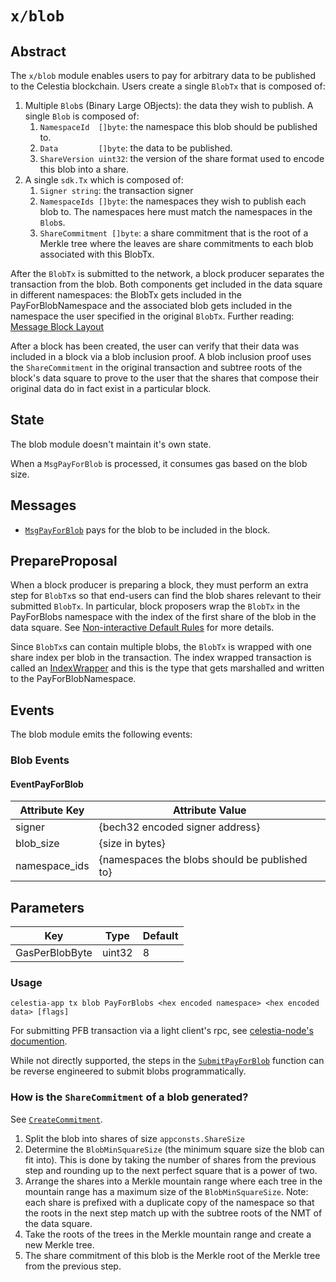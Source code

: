 # `x/blob`

## Abstract

The `x/blob` module enables users to pay for arbitrary data to be published to the Celestia blockchain. Users create a single `BlobTx` that is composed of:

1. Multiple `Blob`s (Binary Large OBjects): the data they wish to publish. A single `Blob` is composed of:
    1. `NamespaceId  []byte`: the namespace this blob should be published to.
    1. `Data         []byte`: the data to be published.
    1. `ShareVersion uint32`: the version of the share format used to encode this blob into a share.
1. A single `sdk.Tx` which is composed of:
    1. `Signer string`: the transaction signer
    1. `NamespaceIds []byte`: the namespaces they wish to publish each blob to. The namespaces here must match the namespaces in the `Blob`s.
    1. `ShareCommitment []byte`: a share commitment that is the root of a Merkle tree where the leaves are share commitments to each blob associated with this BlobTx.

After the `BlobTx` is submitted to the network, a block producer separates the transaction from the blob. Both components get included in the data square in different namespaces: the BlobTx gets included in the PayForBlobNamespace and the associated blob gets included in the namespace the user specified in the original `BlobTx`. Further reading: [Message Block Layout](https://github.com/celestiaorg/celestia-specs/blob/master/src/rationale/message_block_layout.md)

After a block has been created, the user can verify that their data was included in a block via a blob inclusion proof. A blob inclusion proof uses the `ShareCommitment` in the original transaction and subtree roots of the block's data square to prove to the user that the shares that compose their original data do in fact exist in a particular block.

## State

The blob module doesn't maintain it's own state.

When a `MsgPayForBlob` is processed, it consumes gas based on the blob size.

## Messages

- [`MsgPayForBlob`](https://github.com/celestiaorg/celestia-app/blob/8b9c4c9d13fe0ccb6ea936cc26dee3f52b6f6129/proto/blob/tx.proto#L39-L44) pays for the blob to be included in the block.

## PrepareProposal

When a block producer is preparing a block, they must perform an extra step for `BlobTx`s so that end-users can find the blob shares relevant to their submitted `BlobTx`. In particular, block proposers wrap the `BlobTx` in the PayForBlobs namespace with the index of the first share of the blob in the data square. See [Non-interactive Default Rules](https://github.com/celestiaorg/celestia-specs/blob/master/src/rationale/message_block_layout.md#non-interactive-default-rules) for more details.

Since `BlobTx`s can contain multiple blobs, the `BlobTx` is wrapped with one share index per blob in the transaction. The index wrapped transaction is called an [IndexWrapper](https://github.com/celestiaorg/celestia-core/blob/2d2a65f59eabf1993804168414b86d758f30c383/proto/tendermint/types/types.proto#L192-L198) and this is the type that gets marshalled and written to the PayForBlobNamespace.

## Events

The blob module emits the following events:

### Blob Events

#### EventPayForBlob

| Attribute Key | Attribute Value                               |
|---------------|-----------------------------------------------|
| signer        | {bech32 encoded signer address}               |
| blob_size     | {size in bytes}                               |
| namespace_ids | {namespaces the blobs should be published to} |

## Parameters

| Key            | Type   | Default |
|----------------|--------|---------|
| GasPerBlobByte | uint32 | 8       |

### Usage

```shell
celestia-app tx blob PayForBlobs <hex encoded namespace> <hex encoded data> [flags]
```

For submitting PFB transaction via a light client's rpc, see [celestia-node's documention](https://docs.celestia.org/developers/node-api/#post-submit_pfd).

While not directly supported, the steps in the [`SubmitPayForBlob`](https://github.com/celestiaorg/celestia-app/blob/a82110a281bf9ee95a9bf9f0492e5d091371ff0b/x/blob/payforblob.go) function can be reverse engineered to submit blobs programmatically.

<!-- markdownlint-enable MD010 -->

### How is the `ShareCommitment` of a blob generated?

See [`CreateCommitment`](https://github.com/celestiaorg/celestia-app/blob/ead76d2bb607ac8a2deaba552de86d4df74a116b/x/blob/types/payforblob.go#L133).

1. Split the blob into shares of size `appconsts.ShareSize`
1. Determine the `BlobMinSquareSize` (the minimum square size the blob can fit into). This is done by taking the number of shares from the previous step and rounding up to the next perfect square that is a power of two.
1. Arrange the shares into a Merkle mountain range where each tree in the mountain range has a maximum size of the `BlobMinSquareSize`. Note: each share is prefixed with a duplicate copy of the namespace so that the roots in the next step match up with the subtree roots of the NMT of the data square.
1. Take the roots of the trees in the Merkle mountain range and create a new Merkle tree.
1. The share commitment of this blob is the Merkle root of the Merkle tree from the previous step.
